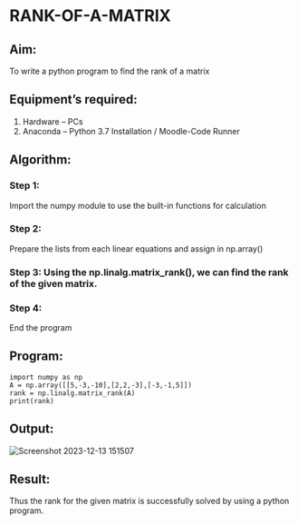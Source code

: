 # RANK-OF-A-MATRIX
## Aim:
To write a python program to find the rank of a matrix
## Equipment’s required:
1. 	Hardware – PCs
2. 	Anaconda – Python 3.7 Installation / Moodle-Code Runner
## Algorithm:
### Step 1: 
Import the numpy module to use the built-in functions for calculation
### Step 2: 
Prepare the lists from each linear equations and assign in np.array()
### Step 3: Using the np.linalg.matrix_rank(), we can find the rank of the given matrix.
### Step 4: 
End the program
## Program:
```
import numpy as np
A = np.array([[5,-3,-10],[2,2,-3],[-3,-1,5]])
rank = np.linalg.matrix_rank(A)
print(rank)
```
## Output:
![Screenshot 2023-12-13 151507](https://github.com/allenjoveth/RANK-OF-A-MATRIX/assets/139422287/094f5ead-71b1-4301-b062-9eb1a42b1d6b)

## Result:
Thus the rank for the given matrix is successfully solved by  using a python program.

